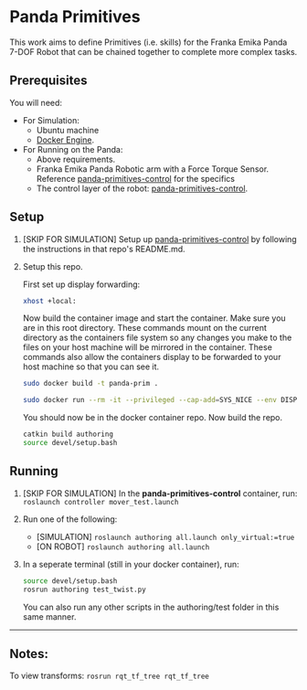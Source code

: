 # Panda Primitives

This work aims to define Primitives (i.e. skills) for the Franka Emika Panda 7-DOF Robot that can be chained together to complete more complex tasks.

## Prerequisites
You will need:
* For Simulation:
    * Ubuntu machine
    * [Docker Engine](https://docs.docker.com/engine/install/).
* For Running on the Panda:
    * Above requirements.
    * Franka Emika Panda Robotic arm with a Force Torque Sensor. Reference  [panda-primitives-control](https://github.com/wisc-HCI/panda-primitives-control) for the specifics
    * The control layer of the robot: [panda-primitives-control](https://github.com/wisc-HCI/panda-primitives-control).



## Setup

1. [SKIP FOR SIMULATION] Setup up [panda-primitives-control](https://github.com/wisc-HCI/panda-primitives-control) by following the instructions in that repo's README.md.

2. Setup this repo.

    First set up display forwarding:
    ```bash
    xhost +local:
    ```

    Now  build the container image and start the container. Make sure you are in this root directory. These commands mount on the current directory as the containers file system so any changes you make to the files on your host machine will be mirrored in the container. These commands also allow the containers display to be forwarded to your host machine so that you can see it.
    ```bash
    sudo docker build -t panda-prim .

    sudo docker run --rm -it --privileged --cap-add=SYS_NICE --env DISPLAY=$DISPLAY -v /tmp/.X11-unix:/tmp/.X11-unix -v $(pwd):/workspace --net=host panda-prim
    ```

    You should now be in the docker container repo. Now build the repo.
    ```bash
    catkin build authoring
    source devel/setup.bash
    ```

## Running


1. [SKIP FOR SIMULATION] In the **panda-primitives-control** container, run:
    `roslaunch controller mover_test.launch`

2. Run one of the following:
    * [SIMULATION] `roslaunch authoring all.launch only_virtual:=true`
    * [ON ROBOT] `roslaunch authoring all.launch`

3. In a seperate terminal (still in your docker container), run:
    ```bash
    source devel/setup.bash
    rosrun authoring test_twist.py
    ```

    You can also run any other scripts in the authoring/test folder in this same manner.

---

## Notes:
To view transforms:
`rosrun rqt_tf_tree rqt_tf_tree`
